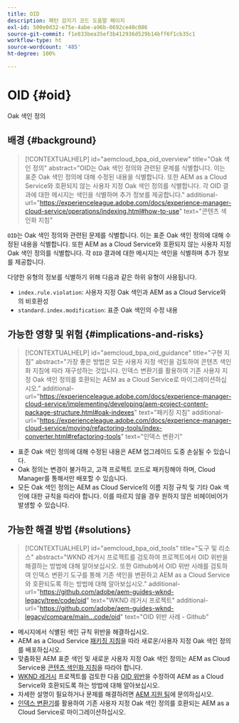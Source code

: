 ```yaml
---
title: OID
description: 패턴 감지기 코드 도움말 페이지
exl-id: 500e0d32-e75e-4abe-a96b-0692ce40c086
source-git-commit: f1e833bea35ef3b412936d529b14bff6f1cb35c1
workflow-type: ht
source-wordcount: '485'
ht-degree: 100%

---
```


# OID {#oid}

Oak 색인 정의

## 배경 {#background}

>[!CONTEXTUALHELP]
>id="aemcloud_bpa_oid_overview"
>title="Oak 색인 정의"
>abstract="OID는 Oak 색인 정의와 관련된 문제를 식별합니다. 이는 표준 Oak 색인 정의에 대해 수정된 내용을 식별합니다. 또한 AEM as a Cloud Service와 호환되지 않는 사용자 지정 Oak 색인 정의를 식별합니다. 각 OID 결과에 대한 메시지는 색인을 식별하며 추가 정보를 제공합니다."
>additional-url="https://experienceleague.adobe.com/docs/experience-manager-cloud-service/operations/indexing.html#how-to-use" text="콘텐츠 색인화 지침"

`OID`는 Oak 색인 정의와 관련된 문제를 식별합니다. 이는 표준 Oak 색인 정의에 대해 수정된 내용을 식별합니다. 또한 AEM as a Cloud Service와 호환되지 않는 사용자 지정 Oak 색인 정의를 식별합니다. 각 `OID` 결과에 대한 메시지는 색인을 식별하며 추가 정보를 제공합니다.

다양한 유형의 정보를 식별하기 위해 다음과 같은 하위 유형이 사용됩니다.

* `index.rule.violation`: 사용자 지정 Oak 색인과 AEM as a Cloud Service와의 비호환성
* `standard.index.modification`: 표준 Oak 색인의 수정 내용

## 가능한 영향 및 위험 {#implications-and-risks}

>[!CONTEXTUALHELP]
>id="aemcloud_bpa_oid_guidance"
>title="구현 지침"
>abstract="가장 좋은 방법은 모든 사용자 지정 색인을 검토하여 콘텐츠 색인화 지침에 따라 재구성하는 것입니다. 인덱스 변환기를 활용하여 기존 사용자 지정 Oak 색인 정의를 호환되는 AEM as a Cloud Service로 마이그레이션하십시오."
>additional-url="https://experienceleague.adobe.com/docs/experience-manager-cloud-service/implementing/developing/aem-project-content-package-structure.html#oak-indexes" text="패키징 지침"
>additional-url="https://experienceleague.adobe.com/docs/experience-manager-cloud-service/moving/refactoring-tools/index-converter.html#refactoring-tools" text="인덱스 변환기"

* 표준 Oak 색인 정의에 대해 수정된 내용은 AEM 업그레이드 도중 손실될 수 있습니다.
* Oak 정의는 변경이 불가하고, 고객 프로젝트 코드로 패키징해야 하며, Cloud Manager를 통해서만 배포할 수 있습니다.
* 모든 Oak 색인 정의는 AEM as Cloud Service의 이름 지정 규칙 및 기타 Oak 색인에 대한 규칙을 따라야 합니다. 이를 따르지 않을 경우 원하지 않은 비헤이비어가 발생할 수 있습니다.

## 가능한 해결 방법 {#solutions}

>[!CONTEXTUALHELP]
>id="aemcloud_bpa_oid_tools"
>title="도구 및 리소스"
>abstract="WKND 레거시 프로젝트를 검토하여 프로젝트에서 OID 위반을 해결하는 방법에 대해 알아보십시오. 또한 Github에서 OID 위반 사례를 검토하여 인덱스 변환기 도구를 통해 기존 색인을 변환하고 AEM as a Cloud Service와 호환되도록 하는 방법에 대해 알아보십시오."
>additional-url="https://github.com/adobe/aem-guides-wknd-legacy/tree/code/oid" text="WKND 레거시 프로젝트"
>additional-url="https://github.com/adobe/aem-guides-wknd-legacy/compare/main...code/oid" text="OID 위반 사례 - Github"

* 메시지에서 식별된 색인 규칙 위반을 해결하십시오.
* AEM as a Cloud Service [패키징 지침](https://experienceleague.adobe.com/docs/experience-manager-cloud-service/implementing/developing/aem-project-content-package-structure.html)을 따라 새로운/사용자 지정 Oak 색인 정의를 배포하십시오.
* 맞춤화된 AEM 표준 색인 및 새로운 사용자 지정 Oak 색인 정의는 AEM as Cloud Service용 [콘텐츠 색인화 지침](https://experienceleague.adobe.com/docs/experience-manager-cloud-service/operations/indexing.html#preparing-the-new-index-definition)을 따라야 합니다.
* [WKND 레거시](https://github.com/adobe/aem-guides-wknd-legacy/tree/code/oid) 프로젝트를 검토한 다음 [OID 위반](https://github.com/adobe/aem-guides-wknd-legacy/compare/main...code/oid)을 수정하여 AEM as a Cloud Service와 호환되도록 하는 방법에 대해 알아보십시오.
* 자세한 설명이 필요하거나 문제를 해결하려면 [AEM 지원 팀](https://helpx.adobe.com/kr/enterprise/using/support-for-experience-cloud.html)에 문의하십시오.
* [인덱스 변환기](https://experienceleague.adobe.com/docs/experience-manager-cloud-service/moving/refactoring-tools/index-converter.html#refactoring-tools)를 활용하여 기존 사용자 지정 Oak 색인 정의를 호환되는 AEM as a Cloud Service로 마이그레이션하십시오.
